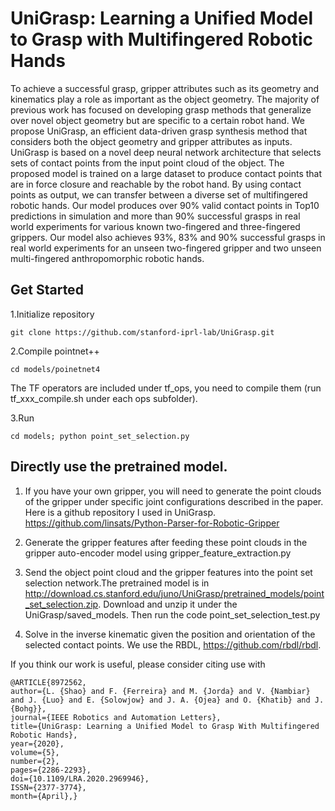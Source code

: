 # UniGrasp: Learning a Unified Model to Grasp with Multifingered Robotic Hands
To achieve a successful grasp, gripper attributes such as its geometry and kinematics play a role as important as the object
geometry. The majority of previous work has focused on developing grasp methods that generalize over novel object geometry but are
specific to a certain robot hand. We propose UniGrasp, an efficient data-driven grasp synthesis method that considers both the object
geometry and gripper attributes as inputs. UniGrasp is based on a novel deep neural network architecture that selects sets of contact
points from the input point cloud of the object. The proposed model is trained on a large dataset to produce contact points that
are in force closure and reachable by the robot hand. By using contact points as output, we can transfer between a diverse set of
multifingered robotic hands. Our model produces over 90% valid contact points in Top10 predictions in simulation and more than
90% successful grasps in real world experiments for various known two-fingered and three-fingered grippers. Our model also achieves
93%, 83% and 90% successful grasps in real world experiments for an unseen two-fingered gripper and two unseen multi-fingered
anthropomorphic robotic hands.

## Get Started
1.Initialize repository
```
git clone https://github.com/stanford-iprl-lab/UniGrasp.git
```

2.Compile pointnet++
```
cd models/poinetnet4
```

The TF operators are included under tf_ops, you need to compile them (run tf_xxx_compile.sh under each ops subfolder).

3.Run
```
cd models; python point_set_selection.py
```

## Directly use the pretrained model.
1. If you have your own gripper, you will need to generate the point clouds of the gripper under specific joint configurations described in the paper. 
Here is a github repository I used in UniGrasp. https://github.com/linsats/Python-Parser-for-Robotic-Gripper

2. Generate the gripper features after feeding these point clouds in the gripper auto-encoder model using gripper_feature_extraction.py 

3. Send the object point cloud and the gripper features into the point set selection network.The pretrained model is in http://download.cs.stanford.edu/juno/UniGrasp/pretrained_models/point_set_selection.zip. Download and unzip it under the UniGrasp/saved_models. Then run the code point_set_selection_test.py

4. Solve in the inverse kinematic given the position and orientation of the selected contact points. We use the RBDL, https://github.com/rbdl/rbdl.


If you think our work is useful, please consider citing use with
```
@ARTICLE{8972562,
author={L. {Shao} and F. {Ferreira} and M. {Jorda} and V. {Nambiar} and J. {Luo} and E. {Solowjow} and J. A. {Ojea} and O. {Khatib} and J. {Bohg}},
journal={IEEE Robotics and Automation Letters},
title={UniGrasp: Learning a Unified Model to Grasp With Multifingered Robotic Hands},
year={2020},
volume={5},
number={2},
pages={2286-2293},
doi={10.1109/LRA.2020.2969946},
ISSN={2377-3774},
month={April},}
```
